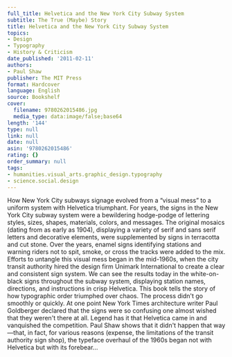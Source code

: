 ```yaml
---
full_title: Helvetica and the New York City Subway System
subtitle: The True (Maybe) Story
title: Helvetica and the New York City Subway System
topics:
- Design
- Typography
- History & Criticism
date_published: '2011-02-11'
authors:
- Paul Shaw
publisher: The MIT Press
format: Hardcover
language: English
source: Bookshelf
cover:
  filename: 9780262015486.jpg
  media_type: data:image/false;base64
length: '144'
type: null
link: null
date: null
asin: '9780262015486'
rating: {}
order_summary: null
tags:
- humanities.visual_arts.graphic_design.typography
- science.social.design
---
```

How New York City subways signage evolved from a “visual mess” to a uniform system with Helvetica triumphant. For years, the signs in the New York City subway system were a bewildering hodge-podge of lettering styles, sizes, shapes, materials, colors, and messages. The original mosaics (dating from as early as 1904), displaying a variety of serif and sans serif letters and decorative elements, were supplemented by signs in terracotta and cut stone. Over the years, enamel signs identifying stations and warning riders not to spit, smoke, or cross the tracks were added to the mix. Efforts to untangle this visual mess began in the mid-1960s, when the city transit authority hired the design firm Unimark International to create a clear and consistent sign system. We can see the results today in the white-on-black signs throughout the subway system, displaying station names, directions, and instructions in crisp Helvetica. This book tells the story of how typographic order triumphed over chaos. The process didn't go smoothly or quickly. At one point New York Times architecture writer Paul Goldberger declared that the signs were so confusing one almost wished that they weren't there at all. Legend has it that Helvetica came in and vanquished the competition. Paul Shaw shows that it didn't happen that way—that, in fact, for various reasons (expense, the limitations of the transit authority sign shop), the typeface overhaul of the 1960s began not with Helvetica but with its forebear...
